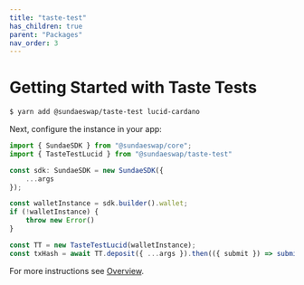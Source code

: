 ```yaml
---
title: "taste-test"
has_children: true
parent: "Packages"
nav_order: 3
---
```


# Getting Started with Taste Tests

```bash
$ yarn add @sundaeswap/taste-test lucid-cardano
```

Next, configure the instance in your app:

```ts
import { SundaeSDK } from "@sundaeswap/core";
import { TasteTestLucid } from "@sundaeswap/taste-test"

const sdk: SundaeSDK = new SundaeSDK({
    ...args
});

const walletInstance = sdk.builder().wallet;
if (!walletInstance) {
    throw new Error()
}

const TT = new TasteTestLucid(walletInstance);
const txHash = await TT.deposit({ ...args }).then(({ submit }) => submit())
```

For more instructions see [Overview](/).